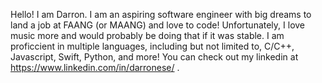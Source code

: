 Hello! I am Darron. I am an aspiring software engineer with big dreams to land a job at FAANG (or MAANG) and love to code! Unfortunately, I love music more and would probably be doing that if it was stable. I am proficcient in multiple languages, including but not limited to, C/C++, Javascript, Swift, Python, and more! You can check out my linkedin at https://www.linkedin.com/in/darronese/ .
